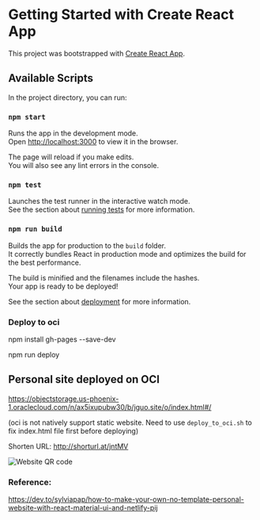 # Getting Started with Create React App

This project was bootstrapped with [Create React App](https://github.com/facebook/create-react-app).

## Available Scripts

In the project directory, you can run:

### `npm start`

Runs the app in the development mode.\
Open [http://localhost:3000](http://localhost:3000) to view it in the browser.

The page will reload if you make edits.\
You will also see any lint errors in the console.

### `npm test`

Launches the test runner in the interactive watch mode.\
See the section about [running tests](https://facebook.github.io/create-react-app/docs/running-tests) for more information.

### `npm run build`

Builds the app for production to the `build` folder.\
It correctly bundles React in production mode and optimizes the build for the best performance.

The build is minified and the filenames include the hashes.\
Your app is ready to be deployed!

See the section about [deployment](https://facebook.github.io/create-react-app/docs/deployment) for more information.

### Deploy to oci
npm install gh-pages --save-dev

<!-- Add below scripts and homepage to package.json
```
"homepage": "http://jiayanguo.github.io/portfolio-site"
"scripts": {
//...
"predeploy": "npm run build",
"deploy": "gh-pages -d build"
}
``` -->

npm run deploy


## Personal site deployed on OCI
https://objectstorage.us-phoenix-1.oraclecloud.com/n/ax5ixupubw30/b/jguo.site/o/index.html#/

(oci is not natively support static website. Need to use `deploy_to_oci.sh` to fix index.html file first before deploying)

Shorten URL:
http://shorturl.at/jntMV


![Website QR code](./jiayan_guo_website.png)


### Reference:
https://dev.to/sylviapap/how-to-make-your-own-no-template-personal-website-with-react-material-ui-and-netlify-pij
